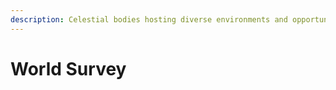 ```yaml
---
description: Celestial bodies hosting diverse environments and opportunities.
---
```


# World Survey

